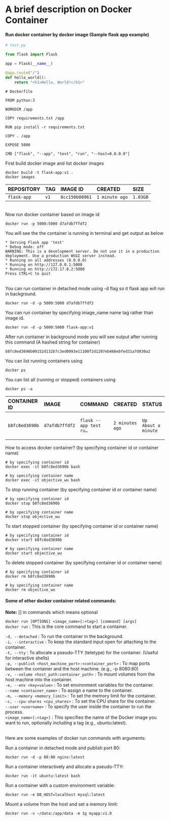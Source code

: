 
# A brief description on Docker Container

#### Run docker container by docker image (Sample flask app example)

```python 
# test.py

from flask import Flask

app = Flask(__name__)

@app.route("/")
def hello_world():
    return "<h1>Hello, World!</h1>"
```


```
# Dockerfile

FROM python:3

WORKDIR /app

COPY requirements.txt /app

RUN pip install -r requirements.txt

COPY . /app

EXPOSE 5000

CMD ["flask", "--app", "test", "run", "--host=0.0.0.0"]
```

First build docker image and list docker images
```
docker build -t flask-app:v1 .
docker images
```

| REPOSITORY   |  TAG     | IMAGE ID       |  CREATED       |  SIZE    |
| :----------- | :------- | :------------- |  :------------ | :------- |
| `flask-app`  |  `v1`    | `8cc150b08961` | `1 minute ago` | `1.03GB` |

\
Now run docker container based on image id

```
docker run -p 5000:5000 d7afdb7ffdf2
```

You will see the the container is running in terminal and get output as below
```
* Serving Flask app 'test'
* Debug mode: off
WARNING: This is a development server. Do not use it in a production deployment. Use a production WSGI server instead.
* Running on all addresses (0.0.0.0)
* Running on http://127.0.0.1:5000
* Running on http://172.17.0.2:5000
Press CTRL+C to quit
```
\
You can run container in detached mode using -d flag so it flask app will run in background.

```
docker run -d -p 5000:5000 d7afdb7ffdf2
```

You can run container by specifying image_name name tag rather than image id.

```
docker run -d -p 5000:5000 flask-app:v1
```

After run container in background mode you will see output after running this command (A hashed string for container)
```
b8fc8ed3690b00152d132b7c3ed0093e11100f2d1207eb466ebfed31a7d930a2
```


You can list running containers using
```
docker ps
```

You can list all (running or stopped) containers using 
```
docker ps -a
```

| CONTAINER ID   | IMAGE           | COMMAND                |  CREATED         |  STATUS             |  PORTS                                     | NAMES        |
| :------------  | :---------------| :--------------------- |  :-------------- | :------------------ | :----------------------------------------  | :----------- |
| `b8fc8ed3690b` |  `d7afdb7ffdf2` | `flask --app test ru…` | `2 minutes ago`  | `Up About a minute` |  0.0.0.0:5000->5000/tcp, :::5000->5000/tcp | objective_wu |


How to access docker container? (by specifying container id or container name)

```
# by specifying container id
docker exec -it b8fc8ed3690b bash

# by specifying container name
docker exec -it objective_wu bash
```


To stop running container (by specifying container id or container name)
```
# by specifying container id
docker stop b8fc8ed3690b

# by specifying container name
docker stop objective_wu
```

To start stopped container (by specifying container id or container name)
```
# by specifying container id
docker start b8fc8ed3690b

# by specifying container name
docker start objective_wu
```

To delete stopped container (by specifying container id or container name)

```
# by specifying container id
docker rm b8fc8ed3690b

# by specifying container name
docker rm objective_wu

```

#### Some of other docker container related commands:

**Note:** [] in commands which means optional

`docker run [OPTIONS] <image_name>[:<tag>] [command] [args]`
\
`docker run` : This is the core command to start a container.

`-d, --detached` : To run the container in the background.
\
`-i, --interactive` : To keep the standard input open for attaching to the container.
\
`-t, --tty` : To allocate a pseudo-TTY (teletype) for the container. (Useful for interactive shells)
\
`-p, --publish <host_machine_port>:<container_port>` : To map ports between the container and the host machine. (e.g., -p 8080:80)
\
`-v, --volume <host_path:container_path>` : To mount volumes from the host machine into the container.
\
`-e, --env <key=value>` : To set environment variables for the container.
\
`--name <container_name>` : To assign a name to the container.
\
`-m, --memory <memory_limit>` : To set the memory limit for the container.
\
`-c, --cpu-shares <cpu_shares>` : To set the CPU share for the container.
\
`--user <username>` : To specify the user inside the container to run the process.
\
`<image_name>[:<tag>]` : This specifies the name of the Docker image you want to run, optionally including a tag (e.g., ubuntu:latest).


\
Here are some examples of docker run commands with arguments:

Run a container in detached mode and publish port 80:
```
docker run -d -p 80:80 nginx:latest
```

Run a container interactively and allocate a pseudo-TTY:
```
docker run -it ubuntu:latest bash
```
Run a container with a custom environment variable:
```
docker run -e DB_HOST=localhost mysql:latest
```
Mount a volume from the host and set a memory limit:
```
docker run -v ~/data:/app/data -m 1g myapp:v1.0
```